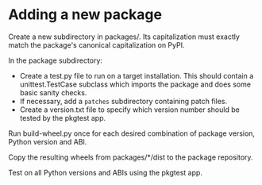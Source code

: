 # Adding a new package

Create a new subdirectory in packages/. Its capitalization must exactly match the package's
canonical capitalization on PyPI.

In the package subdirectory:

* Create a test.py file to run on a target installation. This should contain a
  unittest.TestCase subclass which imports the package and does some basic sanity checks.
* If necessary, add a `patches` subdirectory containing patch files.
* Create a version.txt file to specify which version number should be tested by the pkgtest app.

Run build-wheel.py once for each desired combination of package version, Python version and ABI.

Copy the resulting wheels from packages/*/dist to the package repository.

Test on all Python versions and ABIs using the pkgtest app.
